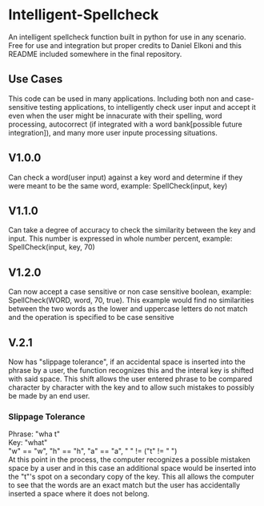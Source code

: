 # Intelligent-Spellcheck
An intelligent spellcheck function built in python for use in any scenario. Free for use and integration but proper credits to Daniel Elkoni and this README included somewhere in the final repository.
## Use Cases
This code can be used in many applications. Including both non and case-sensitive testing applications, to intelligently check user input and accept it even when the user might be innacurate with their spelling, word processing, autocorrect (if integrated with a word bank[possible future integration]), and many more user inpute processing situations.
## V1.0.0
Can check a word(user input) against a key word and determine if they were meant to be the same word, example: SpellCheck(input, key)
## V1.1.0
Can take a degree of accuracy to check the similarity between the key and input. This number is expressed in whole number percent, example: SpellCheck(input, key, 70)
## V1.2.0
Can now accept a case sensitive or non case sensitive boolean, example: SpellCheck(WORD, word, 70, true). This example would find no similarities between the two words as the lower and uppercase letters do not match and the operation is specified to be case sensitive
## V.2.1
Now has "slippage tolerance", if an accidental space is inserted into the phrase by a user, the function recognizes this and the interal key is shifted with said space. This shift allows the user entered phrase to be compared character by character with the key and to allow such mistakes to possibly be made by an end user.
### Slippage Tolerance
Phrase: "wha t" <br />
Key: "what" <br />
"w" == "w", "h" == "h", "a" == "a", " " != ("t" != " ") <br />
At this point in the process, the computer recognizes a possible mistaken space by a user and in this case an additional space would be inserted into the "t"'s spot on a secondary copy of the key. This all allows the computer to see that the words are an exact match but the user has accidentally inserted a space where it does not belong.
